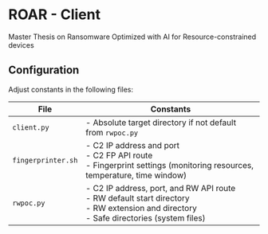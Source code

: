 # ROAR - Client
Master Thesis on Ransomware Optimized with AI for Resource-constrained devices

## Configuration
Adjust constants in the following files:

| File               | Constants                                                                                                                                    |
|--------------------|----------------------------------------------------------------------------------------------------------------------------------------------|
| `client.py`        | - Absolute target directory if not default from `rwpoc.py`                                                                                   |
| `fingerprinter.sh` | - C2 IP address and port<br>- C2 FP API route<br>- Fingerprint settings (monitoring resources, temperature, time window)                     |
| `rwpoc.py`         | - C2 IP address, port, and RW API route<br>- RW default start directory<br>- RW extension and directory<br>- Safe directories (system files) |
